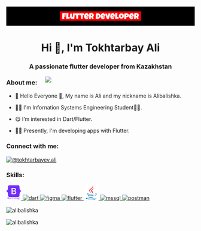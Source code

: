 ![Header](https://github.com/Alibalishka/alibalishka/blob/main/assets/Frame%202.png)
<h1 align="center">Hi 👋, I'm Tokhtarbay Ali</h1>
<h3 align="center">A passionate flutter developer from Kazakhstan</h3>
<img align = 'right' width = '400' src ='https://camo.githubusercontent.com/cae12fddd9d6982901d82580bdf321d81fb299141098ca1c2d4891870827bf17/68747470733a2f2f6d69726f2e6d656469756d2e636f6d2f6d61782f313336302f302a37513379765349765f7430696f4a2d5a2e676966'>

<h3 align="left">About me:</h3>

- 🔭 Hello Everyone 👋, My name is Ali and my nickname is Alibalishka.

- 👨‍🎓 I'm Infornation Systems Engineering Student👨‍💻.

- 😋 I’m interested in Dart/Flutter.

- 👨‍💻 Presently, I'm developing apps with Flutter.

<h3 align="left">Connect with me:</h3>
<p align="left">
<a href="https://instagram.com/@tokhtarbayevali" target="blank"><img align="center" src="https://raw.githubusercontent.com/rahuldkjain/github-profile-readme-generator/master/src/images/icons/Social/instagram.svg" alt="@tokhtarbayev.ali" height="30" width="40" /></a>
</p>

<h3 align="left">Skills:</h3>
<p align="left"> <a href="https://getbootstrap.com" target="_blank" rel="noreferrer"> <img src="https://raw.githubusercontent.com/devicons/devicon/master/icons/bootstrap/bootstrap-plain-wordmark.svg" alt="bootstrap" width="40" height="40"/> </a> <a href="https://dart.dev" target="_blank" rel="noreferrer"> <img src="https://www.vectorlogo.zone/logos/dartlang/dartlang-icon.svg" alt="dart" width="40" height="40"/> </a> <a href="https://www.figma.com/" target="_blank" rel="noreferrer"> <img src="https://www.vectorlogo.zone/logos/figma/figma-icon.svg" alt="figma" width="40" height="40"/> </a> <a href="https://flutter.dev" target="_blank" rel="noreferrer"> <img src="https://www.vectorlogo.zone/logos/flutterio/flutterio-icon.svg" alt="flutter" width="40" height="40"/> </a> <a href="https://www.java.com" target="_blank" rel="noreferrer"> <img src="https://raw.githubusercontent.com/devicons/devicon/master/icons/java/java-original.svg" alt="java" width="40" height="40"/> </a> <a href="https://www.microsoft.com/en-us/sql-server" target="_blank" rel="noreferrer"> <img src="https://www.svgrepo.com/show/303229/microsoft-sql-server-logo.svg" alt="mssql" width="40" height="40"/> </a> <a href="https://postman.com" target="_blank" rel="noreferrer"> <img src="https://www.vectorlogo.zone/logos/getpostman/getpostman-icon.svg" alt="postman" width="40" height="40"/> </a> </p>

<p><img align="center" src="https://github-readme-stats.vercel.app/api/top-langs?username=alibalishka&show_icons=true&locale=en&layout=compact" alt="alibalishka" /></p>

<p><img align="center" src="https://github-readme-streak-stats.herokuapp.com/?user=alibalishka&" alt="alibalishka" /></p>
